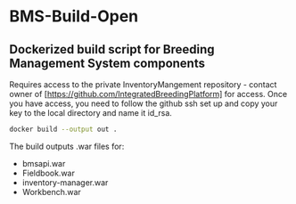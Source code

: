 # BMS-Build-Open

## Dockerized build script for Breeding Management System components

Requires access to the private InventoryMangement repository - contact owner of [https://github.com/IntegratedBreedingPlatform] for access.
Once you have access, you need to follow the github ssh set up and copy your key to the local directory and name it id_rsa.

```bash
docker build --output out .
```

The build outputs .war files for:
* bmsapi.war
* Fieldbook.war
* inventory-manager.war
* Workbench.war
